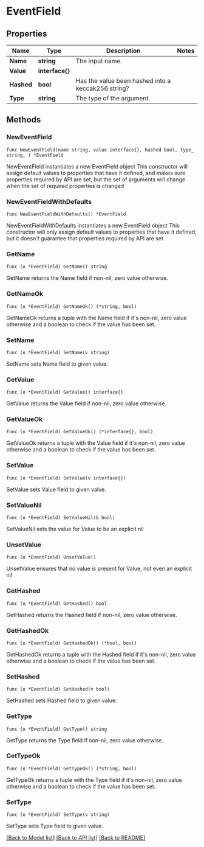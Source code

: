 # EventField

## Properties

Name | Type | Description | Notes
------------ | ------------- | ------------- | -------------
**Name** | **string** | The input name. | 
**Value** | **interface{}** |  | 
**Hashed** | **bool** | Has the value been hashed into a keccak256 string? | 
**Type** | **string** | The type of the argument. | 

## Methods

### NewEventField

`func NewEventField(name string, value interface{}, hashed bool, type_ string, ) *EventField`

NewEventField instantiates a new EventField object
This constructor will assign default values to properties that have it defined,
and makes sure properties required by API are set, but the set of arguments
will change when the set of required properties is changed

### NewEventFieldWithDefaults

`func NewEventFieldWithDefaults() *EventField`

NewEventFieldWithDefaults instantiates a new EventField object
This constructor will only assign default values to properties that have it defined,
but it doesn't guarantee that properties required by API are set

### GetName

`func (o *EventField) GetName() string`

GetName returns the Name field if non-nil, zero value otherwise.

### GetNameOk

`func (o *EventField) GetNameOk() (*string, bool)`

GetNameOk returns a tuple with the Name field if it's non-nil, zero value otherwise
and a boolean to check if the value has been set.

### SetName

`func (o *EventField) SetName(v string)`

SetName sets Name field to given value.


### GetValue

`func (o *EventField) GetValue() interface{}`

GetValue returns the Value field if non-nil, zero value otherwise.

### GetValueOk

`func (o *EventField) GetValueOk() (*interface{}, bool)`

GetValueOk returns a tuple with the Value field if it's non-nil, zero value otherwise
and a boolean to check if the value has been set.

### SetValue

`func (o *EventField) SetValue(v interface{})`

SetValue sets Value field to given value.


### SetValueNil

`func (o *EventField) SetValueNil(b bool)`

 SetValueNil sets the value for Value to be an explicit nil

### UnsetValue
`func (o *EventField) UnsetValue()`

UnsetValue ensures that no value is present for Value, not even an explicit nil
### GetHashed

`func (o *EventField) GetHashed() bool`

GetHashed returns the Hashed field if non-nil, zero value otherwise.

### GetHashedOk

`func (o *EventField) GetHashedOk() (*bool, bool)`

GetHashedOk returns a tuple with the Hashed field if it's non-nil, zero value otherwise
and a boolean to check if the value has been set.

### SetHashed

`func (o *EventField) SetHashed(v bool)`

SetHashed sets Hashed field to given value.


### GetType

`func (o *EventField) GetType() string`

GetType returns the Type field if non-nil, zero value otherwise.

### GetTypeOk

`func (o *EventField) GetTypeOk() (*string, bool)`

GetTypeOk returns a tuple with the Type field if it's non-nil, zero value otherwise
and a boolean to check if the value has been set.

### SetType

`func (o *EventField) SetType(v string)`

SetType sets Type field to given value.



[[Back to Model list]](../README.md#documentation-for-models) [[Back to API list]](../README.md#documentation-for-api-endpoints) [[Back to README]](../README.md)


